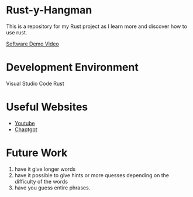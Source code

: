 # Rust-y-Hangman
This is a repository for my Rust project as I learn more and discover how to use rust.

[Software Demo Video](http://youtube.link.goes.here)

# Development Environment

Visual Studio Code
Rust

# Useful Websites

- [Youtube](http://url.link.goes.here)
- [Chaptgpt](http://url.link.goes.here)

# Future Work

1. have it give longer words
2. have it possible to give hints or more quesses depending on the difficulty of the words
3. have you guess entire phrases.
